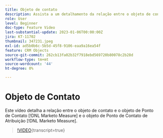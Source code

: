 ```yaml
---
title: Objeto de contato
description: Assista a um detalhamento da relação entre o objeto de contato e o objeto de [!DNL Marketo Measure] Touchpoint e o objeto de [!DNL Marketo Measure] Attribution Touchpoint.
role: User
level: Beginner
doc-type: Feature Video
last-substantial-update: 2023-01-06T00:00:00Z
jira: KT-11702
thumbnail: 347231.jpeg
exl-id: ad5b0b6c-5b5d-45f8-9106-eaa9a16ea54f
feature: CRM Objects
source-git-commit: 262cb13fa02b32f7918ebd569720b80078c2b28d
workflow-type: tm+mt
source-wordcount: '44'
ht-degree: 0%

---
```


# Objeto de Contato

Este vídeo detalha a relação entre o objeto de contato e o objeto de Ponto de Contato [!DNL Marketo Measure] e o objeto de Ponto de Contato de Atribuição [!DNL Marketo Measure].

>[!VIDEO](https://video.tv.adobe.com/v/347231/?learn=on){transcript=true}
